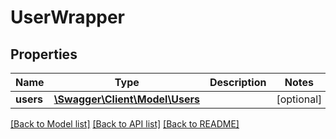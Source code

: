 # UserWrapper

## Properties
Name | Type | Description | Notes
------------ | ------------- | ------------- | -------------
**users** | [**\Swagger\Client\Model\Users**](Users.md) |  | [optional] 

[[Back to Model list]](../README.md#documentation-for-models) [[Back to API list]](../README.md#documentation-for-api-endpoints) [[Back to README]](../README.md)

